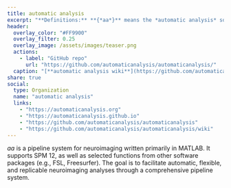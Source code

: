 ```yaml
---
title: automatic analysis
excerpt: "**Definitions:** **{*aa*}** means the *automatic analysis* software package and any associated documentation whether electronic or printed."
header:
  overlay_color: "#FF9900"
  overlay_filter: 0.25
  overlay_image: /assets/images/teaser.png
  actions:
    - label: "GitHub repo"
      url: "https://github.com/automaticanalysis/automaticanalysis/"
  caption: "[**automatic analysis wiki**](https://github.com/automaticanalysis/automaticanalysis/wiki)"
share: true
social:
  type: Organization
  name: "automatic analysis"
  links:
    - "https://automaticanalysis.org"
    - "https://automaticanalysis.github.io"
    - "https://github.com/automaticanalysis/automaticanalysis"
    - "https://github.com/automaticanalysis/automaticanalysis/wiki"
---
```

*aa* is a pipeline system for neuroimaging written primarily in MATLAB. It supports SPM 12, as well as selected functions from other software packages (e.g., FSL, Freesurfer). The goal is to facilitate automatic, flexible, and replicable neuroimaging analyses through a comprehensive pipeline system.